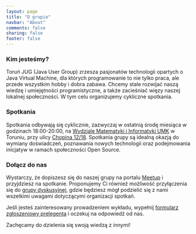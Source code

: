 ```yaml
---
layout: page
title: "O grupie"
navbar: "About"
comments: false
sharing: false
footer: false
---
```

### Kim jesteśmy?
Toruń JUG (Java User Group) zrzesza pasjonatów technologii opartych o Java Virtual Machine, dla których programowanie to nie tylko praca, ale przede wszystkim hobby i dobra zabawa. Chcemy stale rozwijać naszą wiedzę i umiejętności programistyczne, a także zacieśniać więzy naszej lokalnej społeczności. W tym celu organizujemy cykliczne spotkania.

### Spotkania
Spotkania odbywają się cyklicznie, zazwyczaj w ostatnią środę miesiąca w godzinach 18:00-20:00, na <a href="http://www.mat.umk.pl" target="_blank">Wydziale Matematyki i Informatyki UMK</a> w Toruniu, przy ulicy <a href="https://www.google.pl/maps/place/Fryderyka+Chopina+12%2F18/" target="_blank">Chopina 12/18</a>. Spotkania grupy są idealną okazją do wymiany doświadczeń, poznawania nowych technologii oraz podejmowania inicjatyw w ramach społeczności Open Source.

### Dołącz do nas
Wystarczy, że dopiszesz się do naszej grupy na portalu <a href="http://www.meetup.com/Torun-JUG/" target="_blank">Meetup</a> i przyjdziesz na spotkanie. Proponujemy Ci również możliwość przyłączenia się do <a href="https://groups.google.com/group/torunjug" target="_blank">grupy dyskusyjnej</a>, gdzie będziesz mógł podzielić się z nami wszelkimi uwagami dotyczącymi organizacji spotkań.

Jeśli jesteś zainteresowany prowadzeniem wykładu, wypełnij <a href="https://docs.google.com/forms/d/1OkM_2JqnBZPEUNld_9rmOmWYxxSXgsjTpKxvBJcFPa4/viewform" target="_blank">formularz zgłoszeniowy prelegenta</a> i&nbsp;oczekuj na&nbsp;odpowiedź od&nbsp;nas. 

Zachęcamy do dzielenia się swoją wiedzą z innymi!